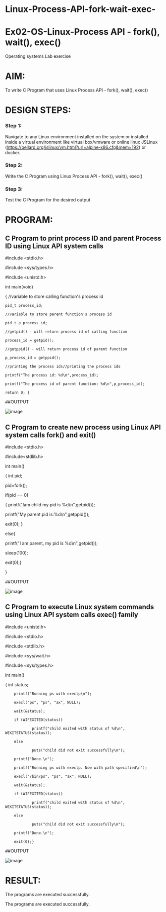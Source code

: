 # Linux-Process-API-fork-wait-exec-
# Ex02-OS-Linux-Process API - fork(), wait(), exec()
Operating systems Lab exercise


# AIM:
To write C Program that uses Linux Process API - fork(), wait(), exec()

# DESIGN STEPS:

### Step 1:

Navigate to any Linux environment installed on the system or installed inside a virtual environment like virtual box/vmware or online linux JSLinux (https://bellard.org/jslinux/vm.html?url=alpine-x86.cfg&mem=192) or docker.

### Step 2:

Write the C Program using Linux Process API - fork(), wait(), exec()

### Step 3:

Test the C Program for the desired output. 

# PROGRAM:

## C Program to print process ID and parent Process ID using Linux API system calls

#include <stdio.h>

#include <sys/types.h>

#include <unistd.h>

int main(void)

{	//variable to store calling function's process id

	pid_t process_id;
 
	//variable to store parent function's process id
 
	pid_t p_process_id;
 
	//getpid() - will return process id of calling function
 
	process_id = getpid();
 
	//getppid() - will return process id of parent function
 
	p_process_id = getppid();
 
	//printing the process ids//printing the process ids
 
	printf("The process id: %d\n",process_id);
 
	printf("The process id of parent function: %d\n",p_process_id);
 
	return 0; }

##OUTPUT


![image](https://github.com/aswethaashok/Linux-Process-API-fork-wait-exec/assets/149987410/d24beae3-3302-41af-881e-30172c3510e1)


## C Program to create new process using Linux API system calls fork() and exit()

#include <stdio.h>

#include<stdlib.h>

int main()

{ int pid; 

pid=fork(); 

if(pid == 0) 

{ printf("Iam child my pid is %d\n",getpid()); 

printf("My parent pid is:%d\n",getppid()); 

exit(0); } 

else{ 

printf("I am parent, my pid is %d\n",getpid()); 

sleep(100); 

exit(0);} 

}

##OUTPUT

![image](https://github.com/aswethaashok/Linux-Process-API-fork-wait-exec/assets/149987410/b1cd969c-4bc1-43dc-8f87-abf8ff6b2f90)


## C Program to execute Linux system commands using Linux API system calls exec() family


#include <unistd.h>

#include <stdio.h>

#include <stdlib.h>

#include <sys/wait.h>

#include <sys/types.h>

int main()

{       int status;

        printf("Running ps with execlp\n");
        
        execl("ps", "ps", "ax", NULL);
        
        wait(&status);
        
        if (WIFEXITED(status))
        
                printf("child exited with status of %d\n", WEXITSTATUS(status));
                
        else
        
                puts("child did not exit successfully\n");
                
        printf("Done.\n");

        printf("Running ps with execlp. Now with path specified\n");
        
        execl("/bin/ps", "ps", "ax", NULL);
        
        wait(&status);
        
        if (WIFEXITED(status))
        
                printf("child exited with status of %d\n", WEXITSTATUS(status));
                
        else
        
                puts("child did not exit successfully\n");
                
        printf("Done.\n");
        
        exit(0);}

##OUTPUT

![image](https://github.com/aswethaashok/Linux-Process-API-fork-wait-exec/assets/149987410/98132d53-20dd-4faa-bf2e-54d7196c174e)

# RESULT:
The programs are executed successfully.

The programs are executed successfully.
